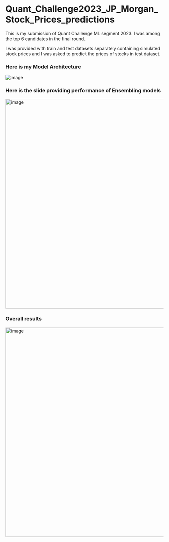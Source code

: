 # Quant_Challenge2023_JP_Morgan_Stock_Prices_predictions
This is my submission of Quant Challenge ML segment 2023. I was among the top 6 candidates in the final round.

I was provided with train and test datasets separately containing simulated stock prices and I was asked to predict the prices of stocks in test dataset.
<h3> Here is my Model Architecture</h3>

![image](https://github.com/ankitaanand28/Quant_Challenge2023_JP_Morgan_Stock_Prices_predictions/assets/95133586/f0e59fca-52bb-4a74-9f34-b183c3c918ee)

<h3> Here is the slide providing performance of Ensembling models</h3>

<img width="668" alt="image" src="https://github.com/ankitaanand28/Quant_Challenge2023_JP_Morgan_Stock_Prices_predictions/assets/95133586/2ba59660-f880-4f96-9a40-b19d32bf2828">

<h3> Overall results </h3>

<img width="668" alt="image" src="https://github.com/ankitaanand28/Quant_Challenge2023_JP_Morgan_Stock_Prices_predictions/assets/95133586/f08c0940-78c1-4e6b-8ecf-8d0416a085c0">




